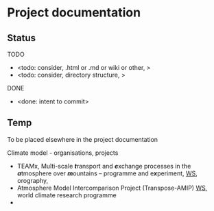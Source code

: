 # Project documentation

## Status

TODO
* <todo: consider, .html or .md or wiki or other, >
* <todo: consider, directory structure, >

DONE
* <done: intent to commit>

## Temp
To be placed elsewhere in the project documentation

Climate model - organisations, projects
* TEAMx, Multi-scale ***t***ransport and ***e***xchange processes in the ***a***tmosphere over ***m***ountains – programme and e***x***periment, [WS](https://www.teamx-programme.org/), orography,
* Atmosphere Model Intercomparison Project (Transpose-AMIP) [WS](https://www.wcrp-climate.org/modelling-wgcm-mip-catalogue/modelling-wgcm-mips/233-modelling-wgcm-amip), world climate research programme
* 
